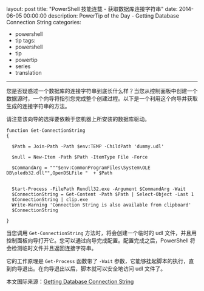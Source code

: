 ﻿layout: post
title: "PowerShell 技能连载 - 获取数据库连接字符串"
date: 2014-06-05 00:00:00
description: PowerTip of the Day - Getting Database Connection String
categories:
- powershell
- tip
tags:
- powershell
- tip
- powertip
- series
- translation
---
您是否疑惑过一个数据库的连接字符串到底长什么样？当您从控制面板中创建一个数据源时，一个向导将指引您完成整个创建过程。以下是一个利用这个向导并获取生成的连接字符串的方法。

请注意该向导的选择要依赖于您机器上所安装的数据库驱动。

    function Get-ConnectionString
    {
      
      $Path = Join-Path -Path $env:TEMP -ChildPath 'dummy.udl'
      
      $null = New-Item -Path $Path -ItemType File -Force
      
      $CommandArg = """$env:CommonProgramFiles\System\OLE DB\oledb32.dll"",OpenDSLFile "  + $Path 
    
      
      Start-Process -FilePath Rundll32.exe -Argument $CommandArg -Wait
      $ConnectionString = Get-Content -Path $Path | Select-Object -Last 1
      $ConnectionString | clip.exe
      Write-Warning 'Connection String is also available from clipboard'
      $ConnectionString
    
    } 

当您调用 `Get-ConnectionString` 方法时，将会创建一个临时的 udl 文件，并且用控制面板向导打开它。您可以通过向导完成配置。配置完成之后，PowerShell 将会检测临时文件并且返回连接字符串。

它的工作原理是 `Get-Process` 函数带了 `-Wait` 参数，它能够挂起脚本的执行，直到向导退出。在向导退出以后，脚本就可以安全地访问 udl 文件了。

<!--more-->
本文国际来源：[Getting Database Connection String](http://community.idera.com/powershell/powertips/b/tips/posts/getting-database-connection-string)
